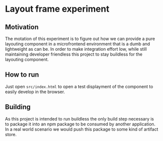 # Layout frame experiment

## Motivation

The motation of this experiment is to figure out how we can provide a pure
layouting component in a microfrontend environment that is a dumb and
lightweight as can be. In order to make integration effort low, while still
maintaining developer friendless this project to stay buildless for the
layouting component.


## How to run

Just open `src/index.html` to open a test displayment of the component to easily
develop in the browser.

## Building

As this project is intended to run buildless the only build step necessary is to
package it into an npm package to be consumed by another application. In a real
world scenario we would push this package to some kind of artifact store.

